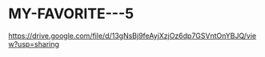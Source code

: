 # MY-FAVORITE---5

https://drive.google.com/file/d/13gNsBj9feAyjXzjOz6dp7GSVntOnYBJQ/view?usp=sharing
